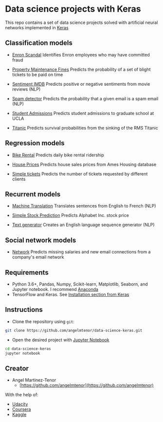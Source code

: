 # Data science projects with Keras

This repo contains a set of data science projects solved with artificial neural networks implemented in [Keras](https://github.com/keras-team/keras/)

## Classification models

- [Enron Scandal](https://github.com/angelmtenor/data-science-keras/blob/master/enron_scandal.ipynb) Identifies Enron employees who may have committed fraud

- [Property Maintenance Fines](https://github.com/angelmtenor/data-science-keras/blob/master/property_maintenance_fines.ipynb) Predicts the probability of a set of blight tickets to be paid on time

- [Sentiment IMDB](https://github.com/angelmtenor/data-science-keras/blob/master/sentiment_IMDB.ipynb)  Predicts positive or negative sentiments from movie reviews (NLP)


- [Spam detector](https://github.com/angelmtenor/data-science-keras/blob/master/spam_detector.ipynb) Predicts the probability that a given email is a spam email (NLP)

- [Student Admissions](https://github.com/angelmtenor/data-science-keras/blob/master/student_admissions.ipynb)  Predicts student admissions to graduate school at UCLA

- [Titanic](https://github.com/angelmtenor/data-science-keras/blob/master/titanic.ipynb)  Predicts survival probabilities from the sinking of the RMS Titanic

## Regression models

- [Bike Rental](https://github.com/angelmtenor/data-science-keras/blob/master/bike_rental.ipynb) Predicts daily bike rental ridership

- [House Prices](https://github.com/angelmtenor/data-science-keras/blob/master/house_prices.ipynb) Predicts house sales prices from Ames Housing database

- [Simple tickets](https://github.com/angelmtenor/data-science-keras/blob/master/simple_tickets.ipynb)  Predicts the number of tickets requested by different clients


## Recurrent models

- [Machine Translation](https://github.com/angelmtenor/data-science-keras/blob/master/machine_translation.ipynb)  Translates sentences from English to French (NLP)

- [Simple Stock Prediction](https://github.com/angelmtenor/data-science-keras/blob/master/simple_stock_prediction.ipynb) Predicts Alphabet Inc. stock price

- [Text generator](https://github.com/angelmtenor/data-science-keras/blob/master/text_generator.ipynb) Creates an English language sequence generator (NLP)

## Social network models

- [Network](https://github.com/angelmtenor/data-science-keras/blob/master/network.ipynb)  Predicts missing salaries and new email connections from a company's email network


## Requirements
- Python 3.6+, Pandas, Numpy, Scikit-learn, Matplotlib, Seaborn, and Jupyter notebook. I recommend [Anaconda](https://www.anaconda.com/what-is-anaconda/)
- TensorFlow and Keras. See [Installation section from Keras](https://github.com/keras-team/keras)


## Instructions

* Clone the repository using `git`:
``` sh
git clone https://github.com/angelmtenor/data-science-keras.git
```

* Open the desired project with [Jupyter Notebook](http://jupyter.readthedocs.io/en/latest/install.html)
``` sh
cd data-science-keras
jupyter notebook
```


## Creator

* Angel Martinez-Tenor
    - [https://github.com/angelmtenor](https://github.com/angelmtenor)

With the help of:

* [Udacity](https://www.udacity.com/)
* [Coursera](https://www.coursera.org/)
* [Kaggle](https://www.kaggle.com/)
